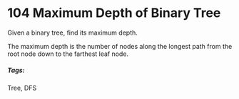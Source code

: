 # 104 Maximum Depth of Binary Tree

Given a binary tree, find its maximum depth.

The maximum depth is the number of nodes along the longest path from the root node down to the farthest leaf node.

##### Tags:
Tree, DFS